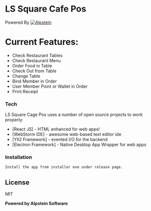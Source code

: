 # LS Square Cafe Pos

Powered By
[![Alpstein](https://www.alpstein.my/assets/dd7b162f/img/alpstein/logo.png)](https://alpstein.my)

# Current Features:

  - Check Restaurant Tables
  - Check Restaurant Menu
  - Order Food in Table
  - Check Out from Table
  - Change Table
  - Bind Member in Order
  - User Member Point or Wallet in Order
  - Print Receipt
 
### Tech

LS Square Cage Pos uses a number of open source projects to work properly:

* [React JS] - HTML enhanced for web apps!
* [WebStorm IDE] - awesome web-based text editor ide
* [YII2 Framework] - evented I/O for the backend
* [Electron Framework] - Native Desktop App Wrapper for web apps

### Installation
```sh
Install the app from installer exe under release page.
```

License
----

MIT

**Powered by Alpstein Software**
